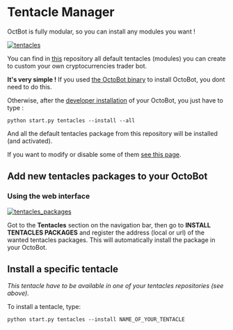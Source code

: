 Tentacle Manager
================

OctBot is fully modular, so you can install any modules you want !

[![tentacles](https://raw.githubusercontent.com/Drakkar-Software/OctoBot/assets/wiki_resources/tentacles.jpg)](https://raw.githubusercontent.com/Drakkar-Software/OctoBot/assets/wiki_resources/tentacles.jpg)

You can find in
[this](https://github.com/Drakkar-Software/OctoBot-Tentacles) repository
all default tentacles (modules) you can create to custom your own
cryptocurrencies trader bot.

**It\'s very simple !** If you used [the OctoBot
binary](https://github.com/Drakkar-Software/OctoBot-Binary/releases) to
install OctoBot, you dont need to do this.

Otherwise, after the [developer installation](For-Developers.html) of
your OctoBot, you just have to type :

``` {.sourceCode .}
python start.py tentacles --install --all
```

And all the default tentacles package from this repository will be
installed (and activated).

If you want to modify or disable some of them [see this
page](Customize-your-OctoBot.html).

Add new tentacles packages to your OctoBot
------------------------------------------

### Using the web interface

[![tentacles\_packages](https://raw.githubusercontent.com/Drakkar-Software/OctoBot/assets/wiki_resources/tentacles_packages.jpg)](https://raw.githubusercontent.com/Drakkar-Software/OctoBot/assets/wiki_resources/tentacles_packages.jpg)

Got to the **Tentacles** section on the navigation bar, then go to
**INSTALL TENTACLES PACKAGES** and register the address (local or url)
of the wanted tentacles packages. This will automatically install the
package in your OctoBot.

Install a specific tentacle
---------------------------

*This tentacle have to be available in one of your tentacles
repositories (see above).*

To install a tentacle, type:

``` {.sourceCode .}
python start.py tentacles --install NAME_OF_YOUR_TENTACLE
```
